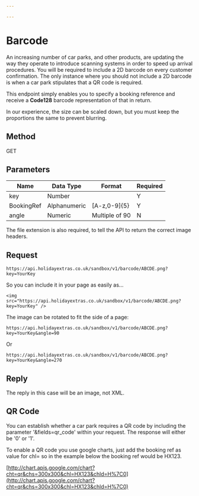 ```yaml
---

---
```


# Barcode

An increasing number of car parks, and other products, are updating the way they operate to introduce scanning systems in order to speed up arrival procedures. You will be required to include a 2D barcode on every customer confirmation. The only instance where you should not include a 2D barcode is when a car park stipulates that a QR code is required.

This endpoint simply enables you to specify a booking reference and receive a **Code128** barcode representation of that in return.

In our experience, the size can be scaled down, but you must keep the proportions the same to prevent blurring.
## Method

GET


## Parameters

 | Name       | Data Type    | Format         | Required |
 | ----       | ---------    | ------         | -------- |
 | key        | Number       |                | Y        |
 | BookingRef | Alphanumeric | [A-z,0-9]{5}   | Y        |
 | angle      | Numeric      | Multiple of 90 | N        |


The file extension is also required, to tell the API to return the correct image headers.

## Request

```
https://api.holidayextras.co.uk/sandbox/v1/barcode/ABCDE.png?key=YourKey
```

So you can include it in your page as easily as...

```
<img src="https://api.holidayextras.co.uk/sandbox/v1/barcode/ABCDE.png?key=YourKey" />
```


The image can be rotated to fit the side of a page:

```
https://api.holidayextras.co.uk/sandbox/v1/barcode/ABCDE.png?key=YourKey&angle=90
```
Or
```
https://api.holidayextras.co.uk/sandbox/v1/barcode/ABCDE.png?key=YourKey&angle=270
```


## Reply

The reply in this case will be an image, not XML.

## QR Code

You can establish whether a car park requires a QR code by including the parameter '&fields=qr_code' within your request. The response will either be '0' or '1'.

To enable a QR code you use google charts, just add the booking ref as value for chl=  ​so in the example below the booking ref would be HX123.​

[http://chart.apis.google.com/chart?cht=qr&chs=300x300&chl=HX123&chld=H%7C0](http://chart.apis.google.com/chart?cht=qr&chs=300x300&chl=HX123&chld=H%7C0)
